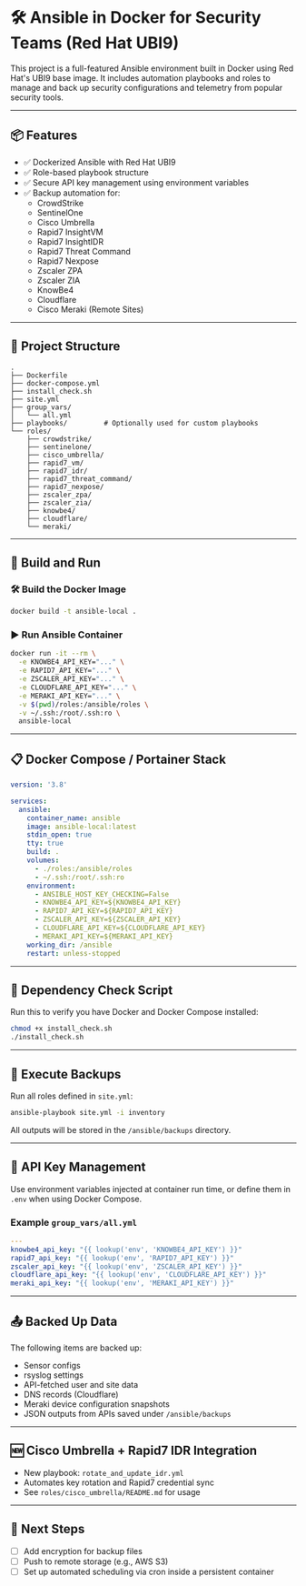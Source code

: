 # 🛠️ Ansible in Docker for Security Teams (Red Hat UBI9)

This project is a full-featured Ansible environment built in Docker using Red Hat's UBI9 base image. It includes automation playbooks and roles to manage and back up security configurations and telemetry from popular security tools.

---

## 📦 Features

- ✅ Dockerized Ansible with Red Hat UBI9
- ✅ Role-based playbook structure
- ✅ Secure API key management using environment variables
- ✅ Backup automation for:
  - CrowdStrike
  - SentinelOne
  - Cisco Umbrella
  - Rapid7 InsightVM
  - Rapid7 InsightIDR
  - Rapid7 Threat Command
  - Rapid7 Nexpose
  - Zscaler ZPA
  - Zscaler ZIA
  - KnowBe4
  - Cloudflare
  - Cisco Meraki (Remote Sites)

---

## 📁 Project Structure

```
.
├── Dockerfile
├── docker-compose.yml
├── install_check.sh
├── site.yml
├── group_vars/
│   └── all.yml
├── playbooks/         # Optionally used for custom playbooks
└── roles/
    ├── crowdstrike/
    ├── sentinelone/
    ├── cisco_umbrella/
    ├── rapid7_vm/
    ├── rapid7_idr/
    ├── rapid7_threat_command/
    ├── rapid7_nexpose/
    ├── zscaler_zpa/
    ├── zscaler_zia/
    ├── knowbe4/
    ├── cloudflare/
    └── meraki/
```

---

## 🐳 Build and Run

### 🛠️ Build the Docker Image

```bash
docker build -t ansible-local .
```

### ▶️ Run Ansible Container

```bash
docker run -it --rm \
  -e KNOWBE4_API_KEY="..." \
  -e RAPID7_API_KEY="..." \
  -e ZSCALER_API_KEY="..." \
  -e CLOUDFLARE_API_KEY="..." \
  -e MERAKI_API_KEY="..." \
  -v $(pwd)/roles:/ansible/roles \
  -v ~/.ssh:/root/.ssh:ro \
  ansible-local
```

---

## 📋 Docker Compose / Portainer Stack

```yaml
version: '3.8'

services:
  ansible:
    container_name: ansible
    image: ansible-local:latest
    stdin_open: true
    tty: true
    build: .
    volumes:
      - ./roles:/ansible/roles
      - ~/.ssh:/root/.ssh:ro
    environment:
      - ANSIBLE_HOST_KEY_CHECKING=False
      - KNOWBE4_API_KEY=${KNOWBE4_API_KEY}
      - RAPID7_API_KEY=${RAPID7_API_KEY}
      - ZSCALER_API_KEY=${ZSCALER_API_KEY}
      - CLOUDFLARE_API_KEY=${CLOUDFLARE_API_KEY}
      - MERAKI_API_KEY=${MERAKI_API_KEY}
    working_dir: /ansible
    restart: unless-stopped
```

---

## 📜 Dependency Check Script

Run this to verify you have Docker and Docker Compose installed:

```bash
chmod +x install_check.sh
./install_check.sh
```

---

## 🚀 Execute Backups

Run all roles defined in `site.yml`:

```bash
ansible-playbook site.yml -i inventory
```

All outputs will be stored in the `/ansible/backups` directory.

---

## 🔐 API Key Management

Use environment variables injected at container run time, or define them in `.env` when using Docker Compose.

### Example `group_vars/all.yml`

```yaml
---
knowbe4_api_key: "{{ lookup('env', 'KNOWBE4_API_KEY') }}"
rapid7_api_key: "{{ lookup('env', 'RAPID7_API_KEY') }}"
zscaler_api_key: "{{ lookup('env', 'ZSCALER_API_KEY') }}"
cloudflare_api_key: "{{ lookup('env', 'CLOUDFLARE_API_KEY') }}"
meraki_api_key: "{{ lookup('env', 'MERAKI_API_KEY') }}"
```

---

## 📤 Backed Up Data

The following items are backed up:

- Sensor configs
- rsyslog settings
- API-fetched user and site data
- DNS records (Cloudflare)
- Meraki device configuration snapshots
- JSON outputs from APIs saved under `/ansible/backups`

---

## 🆕 Cisco Umbrella + Rapid7 IDR Integration

- New playbook: `rotate_and_update_idr.yml`
- Automates key rotation and Rapid7 credential sync
- See `roles/cisco_umbrella/README.md` for usage

---

## 📌 Next Steps

- [ ] Add encryption for backup files
- [ ] Push to remote storage (e.g., AWS S3)
- [ ] Set up automated scheduling via cron inside a persistent container

